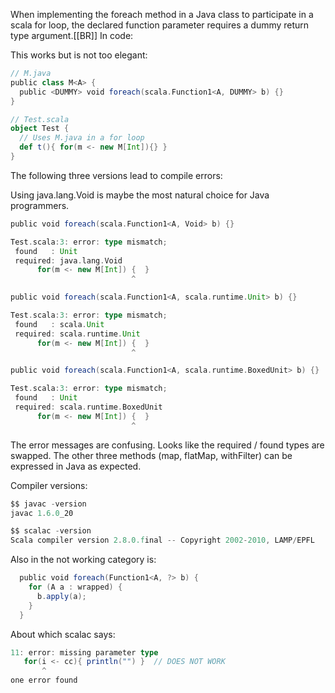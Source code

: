 When implementing the foreach method in a Java class to participate in a scala for loop, the declared function parameter requires a dummy return type argument.[[BR]]
In code:

This works but is not too elegant:
```scala
// M.java
public class M<A> {
  public <DUMMY> void foreach(scala.Function1<A, DUMMY> b) {}
}
```

```scala
// Test.scala
object Test {
  // Uses M.java in a for loop
  def t(){ for(m <- new M[Int]){} }
}
```

The following three versions lead to compile errors:

Using java.lang.Void is maybe the most natural choice for Java programmers.
```scala
public void foreach(scala.Function1<A, Void> b) {}

Test.scala:3: error: type mismatch;
 found   : Unit
 required: java.lang.Void
      for(m <- new M[Int]) {  }
                           ^
```

```scala
public void foreach(scala.Function1<A, scala.runtime.Unit> b) {}

Test.scala:3: error: type mismatch;
 found   : scala.Unit
 required: scala.runtime.Unit
      for(m <- new M[Int]) {  }
                           ^
```

```scala
public void foreach(scala.Function1<A, scala.runtime.BoxedUnit> b) {}

Test.scala:3: error: type mismatch;
 found   : Unit
 required: scala.runtime.BoxedUnit
      for(m <- new M[Int]) {  }
                           ^
```

The error messages are confusing. Looks like the required / found types are swapped.
The other three methods (map, flatMap, withFilter) can be expressed in Java as expected.

Compiler versions:
```scala
$$ javac -version
javac 1.6.0_20

$$ scalac -version
Scala compiler version 2.8.0.final -- Copyright 2002-2010, LAMP/EPFL
```




Also in the not working category is:
```scala
  public void foreach(Function1<A, ?> b) {
    for (A a : wrapped) {
      b.apply(a);
    }
  }
```
About which scalac says:
```scala
11: error: missing parameter type
   for(i <- cc){ println("") }  // DOES NOT WORK
       ^
one error found
```
